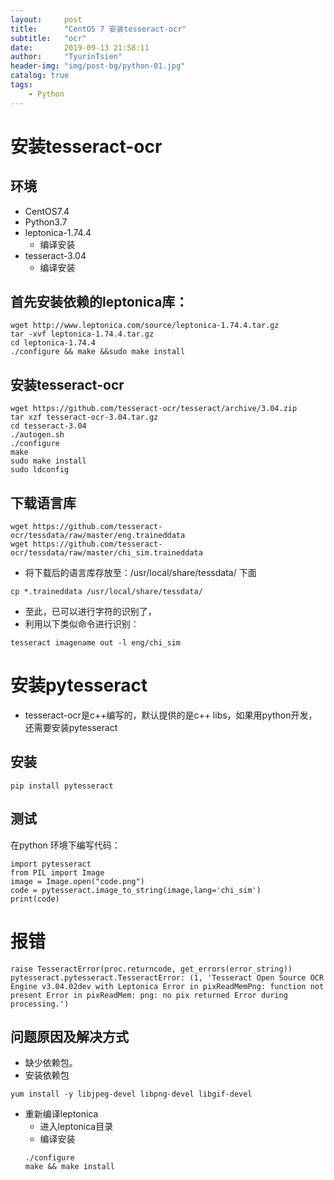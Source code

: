 ```yaml
---
layout:     post
title:      "CentOS 7 安装tesseract-ocr"
subtitle:   "ocr"
date:       2019-09-13 21:58:11
author:     "TyurinTsien"
header-img: "img/post-bg/python-01.jpg"
catalog: true
tags:
    - Python
---
```



# 安装tesseract-ocr
## 环境
- CentOS7.4
- Python3.7
- leptonica-1.74.4
    - 编译安装
- tesseract-3.04
    - 编译安装
## 首先安装依赖的leptonica库：
```
wget http://www.leptonica.com/source/leptonica-1.74.4.tar.gz
tar -xvf leptonica-1.74.4.tar.gz
cd leptonica-1.74.4
./configure && make &&sudo make install
```
## 安装tesseract-ocr 
```
wget https://github.com/tesseract-ocr/tesseract/archive/3.04.zip
tar xzf tesseract-ocr-3.04.tar.gz
cd tesseract-3.04
./autogen.sh
./configure
make
sudo make install
sudo ldconfig
```
## 下载语言库
```
wget https://github.com/tesseract-ocr/tessdata/raw/master/eng.traineddata
wget https://github.com/tesseract-ocr/tessdata/raw/master/chi_sim.traineddata
```
- 将下载后的语言库存放至：/usr/local/share/tessdata/ 下面 
```
cp *.traineddata /usr/local/share/tessdata/  
```
- 至此，已可以进行字符的识别了，
- 利用以下类似命令进行识别：
```
tesseract imagename out -l eng/chi_sim
```

# 安装pytesseract
- tesseract-ocr是c++编写的，默认提供的是c++ libs，如果用python开发，还需要安装pytesseract

## 安装
```
pip install pytesseract
```
## 测试
在python 环境下编写代码：
```
import pytesseract
from PIL import Image
image = Image.open("code.png")
code = pytesseract.image_to_string(image,lang='chi_sim')
print(code)
```

# 报错
```
raise TesseractError(proc.returncode, get_errors(error_string))
pytesseract.pytesseract.TesseractError: (1, 'Tesseract Open Source OCR Engine v3.04.02dev with Leptonica Error in pixReadMemPng: function not present Error in pixReadMem: png: no pix returned Error during processing.')
```
## 问题原因及解决方式
- 缺少依赖包。
- 安装依赖包
```
yum install -y libjpeg-devel libpng-devel libgif-devel
```
- 重新编译leptonica
    - 进入leptonica目录
    - 编译安装
    ```
    ./configure 
    make && make install
    ```
